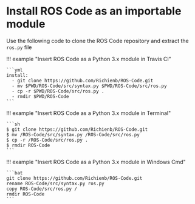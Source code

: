 # Install ROS Code as an importable module

Use the following code to clone the ROS Code repository and extract the `ros.py` file

!!! example "Insert ROS Code as a Python 3.x module in Travis CI"

    ```yml
    install:
      - git clone https://github.com/Richienb/ROS-Code.git
      - mv $PWD/ROS-Code/src/syntax.py $PWD/ROS-Code/src/ros.py
      - cp -r $PWD/ROS-Code/src/ros.py .
      - rmdir $PWD/ROS-Code
    ```

!!! example "Insert ROS Code as a Python 3.x module in Terminal"

    ```sh
    $ git clone https://github.com/Richienb/ROS-Code.git
    $ mv /ROS-Code/src/syntax.py /ROS-Code/src/ros.py
    $ cp -r /ROS-Code/src/ros.py .
    $ rmdir ROS-Code
    ```

!!! example "Insert ROS Code as a Python 3.x module in Windows Cmd"

    ```bat
    git clone https://github.com/Richienb/ROS-Code.git
    rename ROS-Code/src/syntax.py ros.py
    copy ROS-Code/src/ros.py /
    rmdir ROS-Code
    ```
